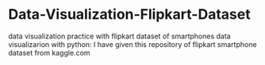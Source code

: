# Data-Visualization-Flipkart-Dataset
data visualization practice with flipkart dataset of smartphones
data visualizarion with python:
I have given this repository of flipkart smartphone dataset from kaggle.com

